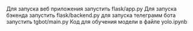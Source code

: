 Для запуска веб приложения запустить flask/app.py
Для запуска бэкенда запустить flask/backend.py
для запуска телеграмм бота запустить tgbot/main.py
Код для обучения модели в файле yolo.ipynb
